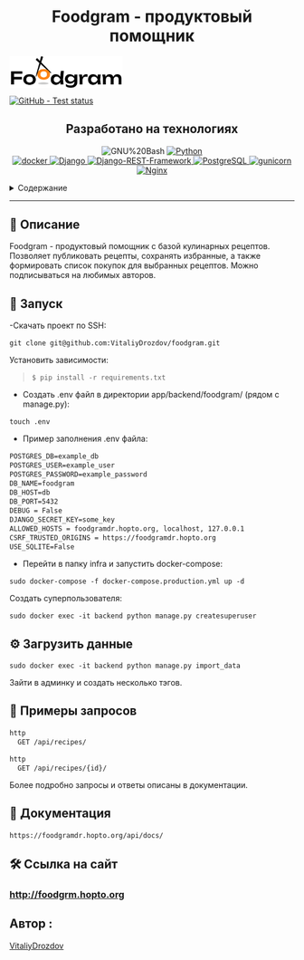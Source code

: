 
<h1 align="center">Foodgram - продуктовый помощник</h1>

<p>
    <img align="center" src="frontend/src/images/logo-header.png" width="200">
</p>

<p>
    <a href= "https://github.com/VitaliyDrozdov/foodgram/actions/">
    <img alt="GitHub - Test status" src="https://github.com/VitaliyDrozdov/foodgram/actions/workflows/main.yml/badge.svg">
    </a>
</p>
<h2 align="center">Разработано на технологиях</h2>

<p align="center">
	<img src="https://img.shields.io/badge/GNU%20Bash-4EAA25.svg?style=flat&logo=GNU-Bash&logoColor=white" alt="GNU%20Bash">
    <a href="https://www.python.org/">
	    <img src="https://img.shields.io/pypi/pyversions/py?style=for-the-badge&logo=python)" alt="Python">
    </a>
    <br>
    <a href="https://www.docker.com/">
	    <img alt="docker" src="https://img.shields.io/badge/docker-%230db7ed.svg?style=for-the-badge&logo=docker&logoColor=white">
     </a>
    <a href="https://www.djangoproject.com/">
        <img alt="Django" src="https://img.shields.io/badge/django-%23092E20.svg?style=for-the-badge&logo=django&logoColor=white">
    </a>
    <a href="https://www.django-rest-framework.org/">
        <img alt="Django-REST-Framework" src="https://img.shields.io/badge/DJANGO-REST-ff1709?style=for-the-badge&logo=django&logoColor=white&color=ff1709&labelColor=gray">
    </a>
    <a href="https://www.postgresql.org/">
        <img alt="PostgreSQL" src="https://img.shields.io/badge/postgres-%23316192.svg?style=for-the-badge&logo=postgresql&logoColor=white">
    </a>
    <a href="https://gunicorn.org/">
        <img alt="gunicorn" src="https://img.shields.io/badge/gunicorn-%298729.svg?style=for-the-badge&logo=gunicorn&logoColor=white">
    </a>
    <a href="https://nginx.org/ru/">
        <img alt="Nginx" src="https://img.shields.io/badge/nginx-%23009639.svg?style=for-the-badge&logo=nginx&logoColor=white">
    </a>
  
</p>

<!-- TABLE OF CONTENTS -->
<details>
  <summary>Содержание</summary>

- [📍 Описание](#-описание)
- [🚀 Запуск проекта](#-запуск)
- [⚙️ Загрузить данные](#️-Загрузитьданные)
- [🤖 Документация](#-Документация)
- [🧪 Примеры запросов](#-Примеры)
- [🛠 Ссылка на сайт](#-project-roadmap)
- [📄 Автор](#-автор)
</details>
<hr>  


</p>
<h2 align="center">

## 📍 Описание

</h2>
<p>
    Foodgram - продуктовый помощник с базой кулинарных рецептов. Позволяет публиковать рецепты, сохранять избранные, а также формировать список покупок для выбранных рецептов. Можно подписываться на любимых авторов.
</p>


<h2 align="center">

## 🚀 Запуск

</h2>

<p>
-Скачать проект по SSH:

```text
git clone git@github.com:VitaliyDrozdov/foodgram.git
```

Установить зависимости:
> ```console
> $ pip install -r requirements.txt
> ```

- Создать .env файл в директории app/backend/foodgram/ (рядом с manage.py):

```text
touch .env
```

- Пример заполнения .env файла:

```text
POSTGRES_DB=example_db
POSTGRES_USER=example_user
POSTGRES_PASSWORD=example_password
DB_NAME=foodgram
DB_HOST=db
DB_PORT=5432
DEBUG = False
DJANGO_SECRET_KEY=some_key
ALLOWED_HOSTS = foodgramdr.hopto.org, localhost, 127.0.0.1
CSRF_TRUSTED_ORIGINS = https://foodgramdr.hopto.org
USE_SQLITE=False
```

- Перейти в папку infra и запустить docker-compose:

```text
sudo docker-compose -f docker-compose.production.yml up -d
```

Создать суперпользователя:

```text
sudo docker exec -it backend python manage.py createsuperuser
```
</p>

## ⚙️ Загрузить данные

```text
sudo docker exec -it backend python manage.py import_data
```
Зайти в админку и создать несколько тэгов.

## 🧪 Примеры запросов

```text
http
  GET /api/recipes/
```
```text
http
  GET /api/recipes/{id}/
```
Более подробно запросы и ответы описаны в документации.

## 🤖 Документация

```text
https://foodgramdr.hopto.org/api/docs/

```
## 🛠 Ссылка на сайт
<h3>
    <a href="http://foodgrm.hopto.org">http://foodgrm.hopto.org</a>
</h3>

## Автор :

[VitaliyDrozdov](https://github.com/VitaliyDrozdov)